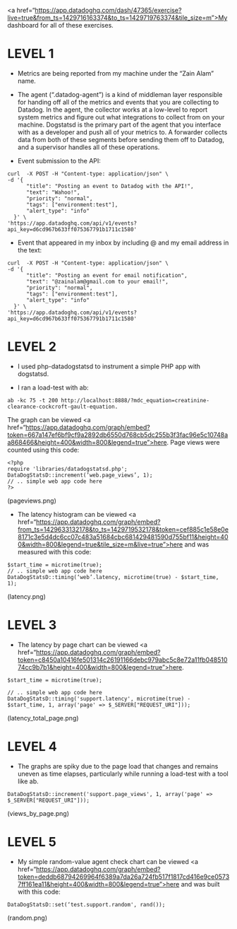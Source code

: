 <a href=“https://app.datadoghq.com/dash/47365/exercise?live=true&from_ts=1429716163374&to_ts=1429719763374&tile_size=m”>My dashboard</a> for all of these exercises.

# LEVEL 1
* Metrics are being reported from my machine under the “Zain Alam” name.

* The agent (“.datadog-agent”) is a kind of middleman layer responsible for handing off all of the metrics and events that you are collecting to Datadog. In the agent, the collector works at a low-level to report system metrics and figure out what integrations to collect from on your machine. Dogstatsd is the primary part of the agent that you interface with as a developer and push all of your metrics to. A forwarder collects data from both of these segments before sending them off to Datadog, and a supervisor handles all of these operations.

* Event submission to the API: 
```
curl  -X POST -H "Content-type: application/json" \
-d '{
      "title": "Posting an event to Datadog with the API!",
      "text": "Wahoo!",
      "priority": "normal",
      "tags": ["environment:test"],
      "alert_type": "info"
  }' \
'https://app.datadoghq.com/api/v1/events?api_key=d6cd967b633ff075367791b1711c1580'
```

* Event that appeared in my inbox by including @ and my email address in the text: 
```
curl  -X POST -H "Content-type: application/json" \
-d '{
      "title": "Posting an event for email notification",
      "text": "@zainalam@gmail.com to your email!",
      "priority": "normal",
      "tags": ["environment:test"],
      "alert_type": "info"
  }' \
'https://app.datadoghq.com/api/v1/events?api_key=d6cd967b633ff075367791b1711c1580'
```

# LEVEL 2
* I used php-datadogstatsd to instrument a simple PHP app with dogstatsd. 

* I ran a load-test with ab: 
```
ab -kc 75 -t 200 http://localhost:8888/?mdc_equation=creatinine-clearance-cockcroft-gault-equation. 
```
The graph can be viewed <a href=“https://app.datadoghq.com/graph/embed?token=667a147ef6bf9cf9a2892db6550d768cb5dc255b3f3fac96e5c10748aa868466&height=400&width=800&legend=true”>here</a>. Page views were counted using this code:
```
<?php
require 'libraries/datadogstatsd.php';
DataDogStatsD::increment(‘web.page_views’, 1);
// .. simple web app code here
?>
```

(pageviews.png)

* The latency histogram can be viewed <a href=“https://app.datadoghq.com/graph/embed?from_ts=1429633132178&to_ts=1429719532178&token=cef885c1e58e0e8171c3e5d4dc6cc07c483a51684cbc681429481590d755bf11&height=400&width=800&legend=true&tile_size=m&live=true”>here</a> and was measured with this code:
```
$start_time = microtime(true);
// .. simple web app code here
DataDogStatsD::timing(‘web’.latency, microtime(true) - $start_time, 1); 
```

(latency.png)

# LEVEL 3
* The latency by page chart can be viewed <a href=“https://app.datadoghq.com/graph/embed?token=c8450a10416fe501314c26191166debc979abc5c8e72a11fb04851074cc9b7b1&height=400&width=800&legend=true”>here</a>.
```
$start_time = microtime(true);

// .. simple web app code here
DataDogStatsD::timing('support.latency', microtime(true) - $start_time, 1, array('page' => $_SERVER["REQUEST_URI"])); 
```

(latency_total_page.png)

# LEVEL 4
* The graphs are spiky due to the page load that changes and remains uneven as time elapses, particularly while running a load-test with a tool like ab.
```
DataDogStatsD::increment('support.page_views', 1, array('page' => $_SERVER["REQUEST_URI"]));
```

(views_by_page.png)

# LEVEL 5
* My simple random-value agent check chart can be viewed <a href=“https://app.datadoghq.com/graph/embed?token=deddb68794269964f6389a7da26a724fb517f1817cd416e9ce05737ff161ea11&height=400&width=800&legend=true”>here</a> and was built with this code:
```
DataDogStatsD::set(‘test.support.random', rand());
```

(random.png)

